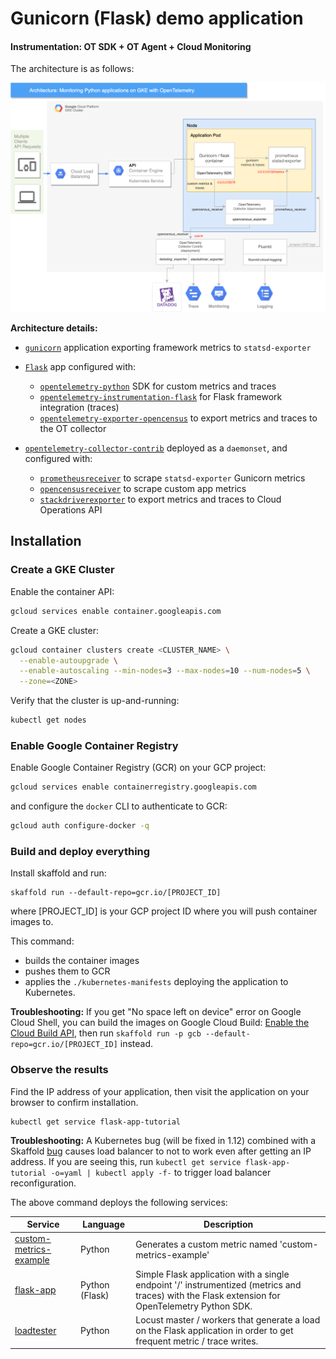 # Gunicorn (Flask) demo application

#### Instrumentation: OT SDK + OT Agent + Cloud Monitoring

The architecture is as follows:

![](architecture.png)

**Architecture details:**
* [`gunicorn`][] application exporting framework metrics to `statsd-exporter`


* [`Flask`][] app configured with:
  * [`opentelemetry-python`][] SDK for custom metrics and traces
  * [`opentelemetry-instrumentation-flask`][] for Flask framework integration (traces)
  * [`opentelemetry-exporter-opencensus`][] to export metrics and traces to the OT collector


* [`opentelemetry-collector-contrib`][] deployed as a `daemonset`, and configured with:
  * [`prometheusreceiver`][] to scrape `statsd-exporter` Gunicorn metrics
  * [`opencensusreceiver`][] to scrape custom app metrics
  * [`stackdriverexporter`][] to export metrics and traces to Cloud Operations API

## Installation

### Create a GKE Cluster

Enable the container API:

```sh
gcloud services enable container.googleapis.com
```

Create a GKE cluster:

```sh
gcloud container clusters create <CLUSTER_NAME> \
  --enable-autoupgrade \
  --enable-autoscaling --min-nodes=3 --max-nodes=10 --num-nodes=5 \
  --zone=<ZONE>
```

Verify that the cluster is up-and-running:

```sh
kubectl get nodes
```

### Enable Google Container Registry

Enable Google Container Registry (GCR) on your GCP project:

```sh
gcloud services enable containerregistry.googleapis.com
```

and configure the `docker` CLI to authenticate to GCR:

```sh
gcloud auth configure-docker -q
```

### Build and deploy everything

Install skaffold and run:

    skaffold run --default-repo=gcr.io/[PROJECT_ID]

where [PROJECT_ID] is your GCP project ID where you will push container images to.

This command:

-   builds the container images
-   pushes them to GCR
-   applies the `./kubernetes-manifests` deploying the application to
    Kubernetes.

**Troubleshooting:** If you get "No space left on device" error on Google
Cloud Shell, you can build the images on Google Cloud Build: [Enable the
Cloud Build
API](https://console.cloud.google.com/flows/enableapi?apiid=cloudbuild.googleapis.com),
then run `skaffold run -p gcb --default-repo=gcr.io/[PROJECT_ID]` instead.

### Observe the results

Find the IP address of your application, then visit the application on your browser to confirm installation.

    kubectl get service flask-app-tutorial

**Troubleshooting:** A Kubernetes bug (will be fixed in 1.12) combined with
a Skaffold [bug](https://github.com/GoogleContainerTools/skaffold/issues/887)
causes load balancer to not to work even after getting an IP address. If you
are seeing this, run `kubectl get service flask-app-tutorial -o=yaml | kubectl apply -f-`
to trigger load balancer reconfiguration.

The above command deploys the following services:

| Service                                                | Language       | Description                                                                                                                                    |
| ------------------------------------------------------ | -------------- | ---------------------------------------------------------------------------------------------------------------------------------------------- |
| [custom-metrics-example](./src/custom-metrics-example) | Python         | Generates a custom metric named 'custom-metrics-example'                                                                                       |
| [flask-app](./src/flask-app)                           | Python (Flask) | Simple Flask application with a single endpoint '/' instrumentized (metrics and traces) with the Flask extension for OpenTelemetry Python SDK. |
| [loadtester](./src/loadtester)                         | Python         | Locust master / workers that generate a load on the Flask application in order to get frequent metric / trace writes.                          |


[`Flask`]: https://github.com/pallets/flask
[`gunicorn`]: https://github.com/benoitc/gunicorn
[`opentelemetry-python`]: https://github.com/open-telemetry/opentelemetry-python
[`opentelemetry-instrumentation-flask`]: https://github.com/open-telemetry/opentelemetry-python/tree/master/instrumentation/opentelemetry-instrumentation-flask
[`opentelemetry-collector-contrib`]: https://github.com/open-telemetry/opentelemetry-collector-contrib
[`opentelemetry-exporter-opencensus`]: https://github.com/open-telemetry/opentelemetry-python/tree/master/exporter/opentelemetry-exporter-opencensus
[`opencensusreceiver`]: https://github.com/open-telemetry/opentelemetry-collector/tree/master/receiver/opencensusreceiver
[`prometheusreceiver`]: https://github.com/open-telemetry/opentelemetry-collector/tree/master/receiver/prometheusreceiver
[`stackdriverexporter`]: https://github.com/open-telemetry/opentelemetry-collector-contrib/tree/master/exporter/stackdriverexporter
